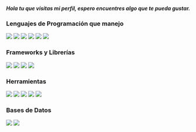 <h5>Hola tu que visitas mi perfil, espero encuentres algo que te pueda gustar.</h5>

<h3>Lenguajes de Programación que manejo</h3>
<p>
  <img src="https://img.shields.io/badge/HTML5-80%25%20-orange" />
  <img src="https://img.shields.io/badge/CSS3-80%25%20-blue" />
  <img src="https://img.shields.io/badge/C%23-40%25%20-purple" />
  <img src="https://img.shields.io/badge/Java-40%25%20-red" />
  <img src="https://img.shields.io/badge/JavaScript-60%25%20-yellow" />
  <img src="https://img.shields.io/badge/PHP-40%25%20-darkblue" />
</p>

<h3>Frameworks y Librerías</h3>

<p>
  <img src="https://img.shields.io/badge/.NET-30%25%20-blue"/>
  <img src="https://img.shields.io/badge/Bootstrap-20%25%20-purple"/>
  <img src="https://img.shields.io/badge/Laravel-40%25%20-red"/>
  <img src="https://img.shields.io/badge/Tailwind%20css-70%25%20-skyblue"/>
</p>


<h3>Herramientas</h3>
<p>
  <img src="https://img.shields.io/badge/Visual%20Studio%20Code-80%25%20-darkblue" />
  <img src="https://img.shields.io/badge/Visual%20Studio-50%25%20-blue" />
  <img src="https://img.shields.io/badge/IntelliJ%20IDEA-20%25%20-purple"/>
  <img src="https://img.shields.io/badge/PHPStorm%20-20%25%20-purple"/>
  <img src="https://img.shields.io/badge/Sublime%20Text%203-50%25%20-orange" />
</p>


<h3>Bases de Datos</h3>
<p>
  <img src="https://img.shields.io/badge/MSSQL%20Server-%20-red"/>
  <img src="https://img.shields.io/badge/MySQL%20Server-%20-yellow"/>
</p>
